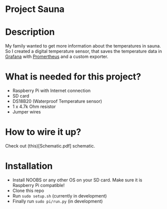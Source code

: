 # Project Sauna

# Description
My family wanted to get more information about the temperatures in sauna. 
So I created a digital temperature sensor, that saves the temperature data in [Grafana](https://grafana.com/) with [Promertheus](https://prometheus.io/) and a custom exporter.

# What is needed for this project?

- Raspberry Pi with Internet connection
- SD card
- DS18B20 (Waterproof Temperature sensor)
- 1 x 4.7k Ohm resistor
- Jumper wires

# How to wire it up?
Check out (this)[Schematic.pdf] schematic.

# Installation

- Install NOOBS or any other OS on your SD card. Make sure it is Raspberry Pi compatible!
- Clone this repo
- Run `sudo setup.sh` (currently in development)
- Finally run `sudo pi/run.py` (in development)